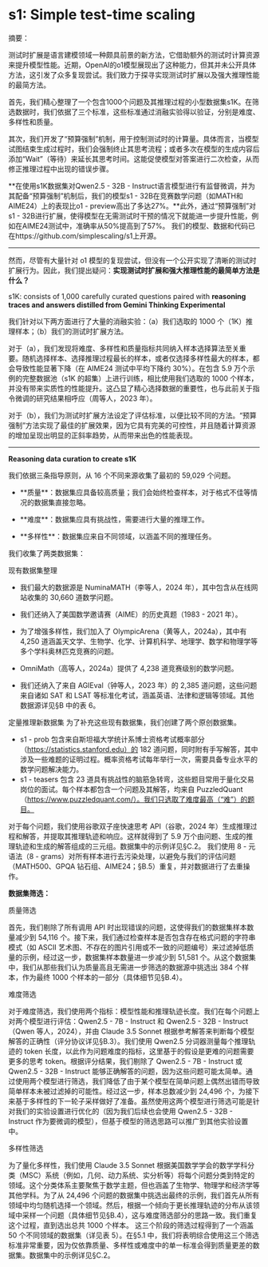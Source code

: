 # s1: Simple test-time scaling

摘要：

测试时扩展是语言建模领域一种颇具前景的新方法，它借助额外的测试时计算资源来提升模型性能。近期，OpenAI的o1模型展现出了这种能力，但其并未公开具体方法，这引发了众多复现尝试。我们致力于探寻实现测试时扩展以及强大推理性能的最简方法。

首先，我们精心整理了一个包含1000个问题及其推理过程的小型数据集s1K。在筛选数据时，我们依据了三个标准，这些标准通过消融实验得以验证，分别是难度、多样性和质量。

其次，我们开发了“预算强制”机制，用于控制测试时的计算量。具体而言，当模型试图结束生成过程时，我们会强制终止其思考流程；或者多次在模型的生成内容后添加“Wait”（等待）来延长其思考时间。这能促使模型对答案进行二次检查，从而修正推理过程中出现的错误步骤。

**在使用s1K数据集对Qwen2.5 - 32B - Instruct语言模型进行有监督微调，并为其配备“预算强制”机制后，我们的模型s1 - 32B在竞赛数学问题（如MATH和AIME24）上的表现比o1 - preview高出了多达27%。**此外，通过“预算强制”对s1 - 32B进行扩展，使得模型在无需测试时干预的情况下就能进一步提升性能，例如在AIME24测试中，准确率从50%提高到了57%。  我们的模型、数据和代码已在https://github.com/simplescaling/s1上开源。

---

然而，尽管有大量针对 o1 模型的复现尝试，但没有一个公开实现了清晰的测试时扩展行为。因此，我们提出疑问：**实现测试时扩展和强大推理性能的最简单方法是什么？**

s1K: consists of 1,000 carefully curated questions paired with **reasoning traces and answers distilled from Gemini Thinking Experimental**

我们针对以下两方面进行了大量的消融实验：（a）我们选取的 1000 个（1K）推理样本；（b）我们的测试时扩展方法。

对于（a），我们发现将难度、多样性和质量指标共同纳入样本选择算法至关重要。随机选择样本、选择推理过程最长的样本，或者仅选择多样性最大的样本，都会导致性能显著下降（在 AIME24 测试中平均下降约 30%）。在包含 5.9 万个示例的完整数据池（s1K 的超集）上进行训练，相比使用我们选取的 1000 个样本，并没有带来实质性的性能提升。这凸显了精心选择数据的重要性，也与此前关于指令微调的研究结果相呼应（周等人，2023 年）。

对于（b），我们为测试时扩展方法设定了评估标准，以便比较不同的方法。“预算强制”方法实现了最佳的扩展效果，因为它具有完美的可控性，并且随着计算资源的增加呈现出明显的正斜率趋势，从而带来出色的性能表现。

---

**Reasoning data curation to create s1K**

我们依据三条指导原则，从 16 个不同来源收集了最初的 59,029 个问题。

- \*\*质量\*\*：数据集应具备较高质量；我们会始终检查样本，对于格式不佳等情况的数据集直接忽略。

- \*\*难度\*\*：数据集应具有挑战性，需要进行大量的推理工作。

- \*\*多样性\*\*：数据集应来自不同领域，以涵盖不同的推理任务。

我们收集了两类数据集：

现有数据集整理

- 我们最大的数据源是 NuminaMATH（李等人，2024 年），其中包含从在线网站收集的 30,660 道数学问题。

- 我们还纳入了美国数学邀请赛（AIME）的历史真题（1983 - 2021 年）。

- 为了增强多样性，我们加入了 OlympicArena（黄等人，2024a），其中有 4,250 道涵盖天文学、生物学、化学、计算机科学、地理学、数学和物理学等多个学科奥林匹克竞赛的问题。

- OmniMath（高等人，2024a）提供了 4,238 道竞赛级别的数学问题。

- 我们还纳入了来自 AGIEval（钟等人，2023 年）的 2,385 道问题，这些问题来自诸如 SAT 和 LSAT 等标准化考试，涵盖英语、法律和逻辑等领域。其他数据源详见§B 中的表 6。

定量推理新数据集 为了补充这些现有数据集，我们创建了两个原创数据集。

- s1 - prob 包含来自斯坦福大学统计系博士资格考试概率部分（https://statistics.stanford.edu）的 182 道问题，同时附有手写解答，其中涉及一些难题的证明过程。概率资格考试每年举行一次，需要具备专业水平的数学问题解决能力。
- s1 - teasers 包含 23 道具有挑战性的脑筋急转弯，这些题目常用于量化交易岗位的面试。每个样本都包含一个问题及其解答，均来自 PuzzledQuant（https://www.puzzledquant.com/）。我们只选取了难度最高（“难”）的题目。

对于每个问题，我们使用谷歌双子座快速思考 API（谷歌，2024 年）生成推理过程和解答，并提取其推理轨迹和响应。这样就得到了 5.9 万个由问题、生成的推理轨迹和生成的解答组成的三元组。数据集中的示例详见§C.2。  我们使用 8 - 元语法（8 - grams）对所有样本进行去污染处理，以避免与我们的评估问题（MATH500、GPQA 钻石组、AIME24；§B.5）重复，并对数据进行了去重操作。

**数据集筛选：**

质量筛选

首先，我们剔除了所有调用 API 时出现错误的问题，这使得我们的数据集样本数量减少到 54,116 个。接下来，我们通过检查样本是否包含存在格式问题的字符串模式（如 ASCII 艺术图、不存在的图片引用或不一致的问题编号）来过滤掉低质量的示例，经过这一步，数据集样本数量进一步减少到 51,581 个。从这个数据集中，我们从那些我们认为质量高且无需进一步筛选的数据源中挑选出 384 个样本，作为最终 1000 个样本的一部分（具体细节见§B.4）。

难度筛选

对于难度筛选，我们使用两个指标：模型性能和推理轨迹长度。我们在每个问题上对两个模型进行评估：Qwen2.5 - 7B - Instruct 和 Qwen2.5 - 32B - Instruct（Qwen 等人，2024），并由 Claude 3.5 Sonnet 根据参考解答来判断每个模型解答的正确性（评分协议详见§B.3）。我们使用 Qwen2.5 分词器测量每个推理轨迹的 token 长度，以此作为问题难度的指标，这里基于的假设是更难的问题需要更多的思考 token。根据评分结果，我们剔除了 Qwen2.5 - 7B - Instruct 或 Qwen2.5 - 32B - Instruct 能够正确解答的问题，因为这些问题可能太简单。通过使用两个模型进行筛选，我们降低了由于某个模型在简单问题上偶然出错而导致简单样本未被过滤掉的可能性。经过这一步，样本总数减少到 24,496 个，为接下来基于多样性的下一轮子采样做好了准备。虽然使用这两个模型进行筛选可能是针对我们的实验设置进行优化的（因为我们后续也会使用 Qwen2.5 - 32B - Instruct 作为要微调的模型），但基于模型的筛选思路可以推广到其他实验设置中。

多样性筛选

为了量化多样性，我们使用 Claude 3.5 Sonnet 根据美国数学学会的数学学科分类（MSC）系统（例如，几何、动力系统、实分析等）将每个问题分类到特定的领域。这个分类体系主要聚焦于数学主题，但也涵盖了生物学、物理学和经济学等其他学科。为了从 24,496 个问题的数据集中挑选出最终的示例，我们首先从所有领域中均匀随机选择一个领域。然后，根据一个倾向于更长推理轨迹的分布从该领域中采样一个问题（具体细节见§B.4），这与难度筛选部分的思路一致。我们重复这个过程，直到选出总共 1000 个样本。  这三个阶段的筛选过程得到了一个涵盖 50 个不同领域的数据集（详见表 5）。在§5.1 中，我们将表明综合使用这三个筛选标准非常重要，因为仅依靠质量、多样性或难度中的单一标准会得到质量更差的数据集。数据集中的示例详见§C.2。

